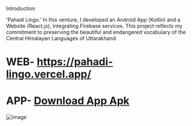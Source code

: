 Introduction

 'Pahadi Lingo.'
  In this venture, I developed an Android App (Kotlin) and a Website (React.js), integrating Firebase services.
  This project reflects my commitment to preserving the beautiful and endangered  vocabulary of the Central Himalayan Languages of Uttarakhand.


# WEB- https://pahadi-lingo.vercel.app/
# APP- [Download App Apk]([https://github.com/vizualaid/ChatApplication-AndroidStudio-Kotlin-Firebase-/raw/master/chatApp.apk](https://github.com/vizualaid/PahadiLingo/blob/main/pahadilingo.apk))
  

![image](https://github.com/vizualaid/PahadiLingo/assets/74894810/1355f150-a03c-4cbc-b568-4001c185e0a2)
